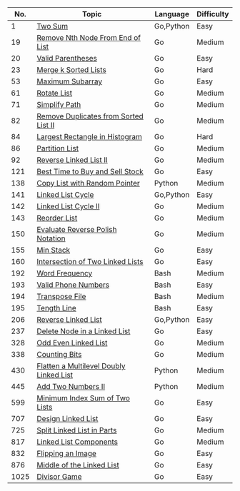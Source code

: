 | No. | Topic | Language | Difficulty | 
| --- | --- | --- | --- |
| 1 | [Two Sum](https://leetcode-cn.com/problems/two-sum/) | Go,Python | Easy |
| 19 |[Remove Nth Node From End of List](https://leetcode.com/problems/remove-nth-node-from-end-of-list)| Go | Medium |
| 20 | [Valid Parentheses](https://leetcode-cn.com/problems/valid-parentheses/submissions/) | Go | Easy |
| 23   | [Merge k Sorted Lists](https://leetcode.com/problems/merge-k-sorted-lists) | Go | Hard |
| 53 | [Maximum Subarray](https://leetcode.com/problems/maximum-subarray/) | Go | Easy |
| 61 | [Rotate List](https://leetcode.com/problems/rotate-list) | Go | Medium |
| 71 | [Simplify Path](https://leetcode-cn.com/problems/simplify-path/submissions/) | Go | Medium |
| 82 | [Remove Duplicates from Sorted List II](https://leetcode.com/problems/remove-duplicates-from-sorted-list-ii) |Go|Medium|
| 84 | [Largest Rectangle in Histogram](https://leetcode-cn.com/problems/largest-rectangle-in-histogram/) | Go | Hard |
| 86 |[Partition List](https://leetcode.com/problems/partition-list)|Go|Medium|
| 92   | [Reverse Linked List II](https://leetcode.com/problems/reverse-linked-list-ii)|Go|Medium|
| 121 | [Best Time to Buy and Sell Stock](https://leetcode.com/problems/best-time-to-buy-and-sell-stock/) | Go | Easy |
| 138 | [Copy List with Random Pointer](https://leetcode.com/problems/copy-list-with-random-pointer) | Python | Medium |
| 141 | [Linked List Cycle](https://leetcode.com/problems/linked-list-cycle) | Go,Python | Easy |
| 142 | [Linked List Cycle II](https://leetcode.com/problems/linked-list-cycle-ii) | Go | Medium |
| 143 | [Reorder List](https://leetcode.com/problems/reorder-list) |Go|Medium|
| 150 | [Evaluate Reverse Polish Notation](https://leetcode-cn.com/problems/evaluate-reverse-polish-notation/) | Go | Medium |
| 155 | [Min Stack](https://leetcode-cn.com/problems/min-stack/) | Go |Easy|
| 160 | [Intersection of Two Linked Lists](https://leetcode.com/problems/intersection-of-two-linked-lists) | Go | Easy |
| 192 | [Word Frequency](https://leetcode-cn.com/problems/word-frequency/solution/) | Bash | Medium |
| 193 | [Valid Phone Numbers](https://leetcode-cn.com/problems/valid-phone-numbers/solution/zheng-ze-biao-da-shi-zhong-xian-ding-fu-yu-ding-we/) | Bash | Easy |
| 194 | [Transpose File](https://leetcode-cn.com/problems/transpose-file/submissions/) | Bash | Medium |
| 195| [Tength Line](https://leetcode-cn.com/problems/tenth-line/submissions/) | Bash | Easy |
| 206 | [Reverse Linked List](https://leetcode.com/problems/reverse-linked-list) | Go,Python | Easy |
| 237 | [Delete Node in a Linked List](https://leetcode.com/problems/delete-node-in-a-linked-list) | Go | Easy |
| 328 | [Odd Even Linked List](https://leetcode.com/problems/odd-even-linked-list/) | Go | Medium |
| 338 | [Counting Bits](https://leetcode.com/problems/counting-bits) | Go | Medium |
| 430 |[Flatten a Multilevel Doubly Linked List](https://leetcode.com/problems/flatten-a-multilevel-doubly-linked-list)|Python|Medium|
| 445 | [Add Two Numbers II](https://leetcode.com/problems/add-two-numbers-ii/) | Python | Medium |
| 599 | [Minimum Index Sum of Two Lists](https://leetcode.com/problems/minimum-index-sum-of-two-lists/) | Go | Easy |
| 707 | [Design Linked List](https://leetcode.com/problems/design-linked-list)| Go | Easy |
| 725 | [Split Linked List in Parts](https://leetcode.com/problems/split-linked-list-in-parts/) | Go | Medium |
| 817 | [Linked List Components](https://leetcode.com/problems/linked-list-components/) | Go | Medium |
| 832 | [Flipping an Image](https://leetcode.com/problems/flipping-an-image/) | Go | Easy |
| 876 | [Middle of the Linked List](https://leetcode.com/problems/middle-of-the-linked-list) | Go | Easy |
| 1025 | [Divisor Game](https://leetcode.com/problems/divisor-game/) | Go | Easy |
